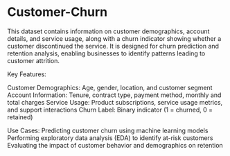 # Customer-Churn
This dataset contains information on customer demographics, account details, and service usage, along with a churn indicator showing whether a customer discontinued the service. It is designed for churn prediction and retention analysis, enabling businesses to identify patterns leading to customer attrition.

Key Features:

Customer Demographics: Age, gender, location, and customer segment
Account Information: Tenure, contract type, payment method, monthly and total charges
Service Usage: Product subscriptions, service usage metrics, and support interactions
Churn Label: Binary indicator (1 = churned, 0 = retained)

Use Cases:
Predicting customer churn using machine learning models
Performing exploratory data analysis (EDA) to identify at-risk customers
Evaluating the impact of customer behavior and demographics on retention
